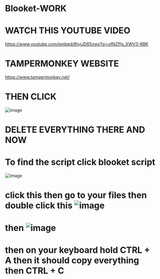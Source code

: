 # Blooket-WORK

# WATCH THIS YOUTUBE VIDEO 

https://www.youtube.com/embed/8tyjJD65zws?si=ofNZffp_XWV3-RBK

# TAMPERMONKEY WEBSITE

https://www.tampermonkey.net/
# THEN CLICK 
![image](https://github.com/user-attachments/assets/855c85a3-06b1-4914-bee0-4dee1c5bbbb7)
# DELETE EVERYTHING THERE AND NOW 
# To find the script click blooket script
![image](https://github.com/user-attachments/assets/21659fc3-6be4-4d06-a80a-2272e38f2f2a)
 # click this then go to your files then double click this ![image](https://github.com/user-attachments/assets/f92947ed-9bc0-4bd4-aeec-afc724005be0)
# then ![image](https://github.com/user-attachments/assets/4f9e1ae8-c1af-4553-a80e-0645cea9690d)
# then on your keyboard hold CTRL + A then it should copy everything then CTRL + C


